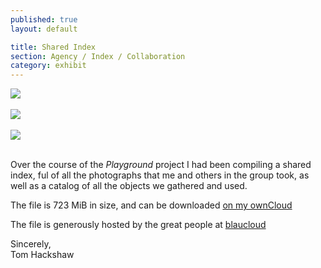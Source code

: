 ```yaml
---
published: true
layout: default

title: Shared Index
section: Agency / Index / Collaboration
category: exhibit
---
```


<img src="https://farm1.staticflickr.com/260/18899532252_1af810cf8e_c.jpg">
<br><br>
<img src="https://farm1.staticflickr.com/532/18282218604_e12b25561b_c.jpg">
<br><br>
<img src="https://farm6.staticflickr.com/5560/18899531772_93ecd2ffd8_c.jpg">
<br><br>

Over the course of the _Playground_ project I had been compiling a shared index, ful of all the photographs that me and others in the group took, as well as a catalog of all the objects we gathered and used.

The file is 723 MiB in size, and can be downloaded [on my ownCloud][here]

The file is generously hosted by the great people at [blaucloud][bc]




Sincerely,
<br>
Tom Hackshaw









[here]: https://thac408.blaucloud.de/index.php/s/7BeiqOFuyAHlWMV/download
[bc]: https://www.blaucloud.de/users/setRefUserId/rcdfjsq2
